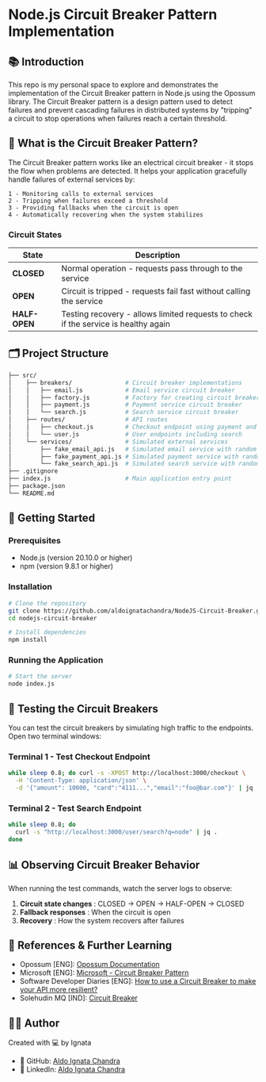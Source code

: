# Node.js Circuit Breaker Pattern Implementation

## 📚 Introduction

This repo is my personal space to explore and demonstrates the implementation of the Circuit Breaker pattern in Node.js using the Opossum library. The Circuit Breaker pattern is a design pattern used to detect failures and prevent cascading failures in distributed systems by "tripping" a circuit to stop operations when failures reach a certain threshold.

## 🔄 What is the Circuit Breaker Pattern?

The Circuit Breaker pattern works like an electrical circuit breaker - it stops the flow when problems are detected. It helps your application gracefully handle failures of external services by:

```
1 - Monitoring calls to external services
2 - Tripping when failures exceed a threshold
3 - Providing fallbacks when the circuit is open
4 - Automatically recovering when the system stabilizes
```

### Circuit States

| State         | Description                                                                         |
| ------------- | ----------------------------------------------------------------------------------- |
| **CLOSED**    | Normal operation - requests pass through to the service                             |
| **OPEN**      | Circuit is tripped - requests fail fast without calling the service                 |
| **HALF-OPEN** | Testing recovery - allows limited requests to check if the service is healthy again |

## 🗂️ Project Structure

```bash
├── src/
│    ├── breakers/               # Circuit breaker implementations
│    │   ├── email.js            # Email service circuit breaker
│    │   ├── factory.js          # Factory for creating circuit breakers
│    │   ├── payment.js          # Payment service circuit breaker
│    │   └── search.js           # Search service circuit breaker
│    ├── routes/                 # API routes
│    │   ├── checkout.js         # Checkout endpoint using payment and email
│    │   └── user.js             # User endpoints including search
│    └── services/               # Simulated external services
│        ├── fake_email_api.js   # Simulated email service with random failures
│        ├── fake_payment_api.js # Simulated payment service with random failures
│        └── fake_search_api.js  # Simulated search service with random failures
├── .gitignore
├── index.js                     # Main application entry point
├── package.json
└── README.md
```

## 🚀 Getting Started

### Prerequisites

- Node.js (version 20.10.0 or higher)
- npm (version 9.8.1 or higher)

### Installation

```bash
# Clone the repository
git clone https://github.com/aldoignatachandra/NodeJS-Circuit-Breaker.git
cd nodejs-circuit-breaker

# Install dependencies
npm install
```

### Running the Application

```bash
# Start the server
node index.js
```

## 🧪 Testing the Circuit Breakers

You can test the circuit breakers by simulating high traffic to the endpoints. Open two terminal windows:

### Terminal 1 - Test Checkout Endpoint

```bash
while sleep 0.8; do curl -s -XPOST http://localhost:3000/checkout \
  -H 'Content-Type: application/json' \
  -d '{"amount": 10000, "card":"4111...","email":"foo@bar.com"}' | jq .; done
```

### Terminal 2 - Test Search Endpoint

```bash
while sleep 0.8; do
  curl -s "http://localhost:3000/user/search?q=node" | jq .
done
```

## 📊 Observing Circuit Breaker Behavior

When running the test commands, watch the server logs to observe:

1. **Circuit state changes** : CLOSED → OPEN → HALF-OPEN → CLOSED
2. **Fallback responses** : When the circuit is open
3. **Recovery** : How the system recovers after failures

## 📖 References & Further Learning

- Opossum [ENG]: [Opossum Documentation](https://nodeshift.dev/opossum/)
- Microsoft [ENG]: [Microsoft - Circuit Breaker Pattern](https://docs.microsoft.com/en-us/azure/architecture/patterns/circuit-breaker)
- Software Developer Diaries [ENG]: [How to use a Circuit Breaker to make your API more resilient?](https://www.youtube.com/watch?v=tDjWUUf3f3E&list=PL5Lsd0YA4OMFvX88T5xH93NqBALI7TENz&index=15)
- Solehudin MQ [IND]: [Circuit Breaker](https://medium.com/@solehdev94/circuit-breaker-93e3c38dbf37)

## 👨‍💻 Author

Created with 💻 by Ignata

- 📂 GitHub: [Aldo Ignata Chandra](https://github.com/aldoignatachandra)
- 💼 LinkedIn: [Aldo Ignata Chandra](https://linkedin.com/in/aldoignatachandra)
